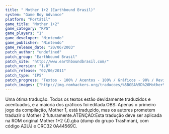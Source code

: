 ```yaml
---
title: " Mother 1+2 (Earthbound Brasil)"
system: "Game Boy Advance"
platform: "Portátil"
game_title: "Mother 1+2"
game_category: "RPG"
game_players: "1"
game_developer: "Nintendo"
game_publisher: "Nintendo"
game_release_date: "20/06/2003"
patch_author: "undefined"
patch_group: "Earthbound Brasil"
patch_site: "http://www.earthboundbrasil.com/"
patch_version: "1.0"
patch_release: "02/06/2011"
patch_type: "IPS"
patch_progress: "Textos - 100% / Acentos - 100% / Gráficos - 90% / Revisão - 100%"
patch_images: ["http://img.romhackers.org/traducoes/%5BGBA%5D%20Mother%201+2%20-%20Earthbound%20Brasil%20-%201.png","http://img.romhackers.org/traducoes/%5BGBA%5D%20Mother%201+2%20-%20Earthbound%20Brasil%20-%202.png","http://img.romhackers.org/traducoes/%5BGBA%5D%20Mother%201+2%20-%20Earthbound%20Brasil%20-%203.png"]
---
```

Uma ótima tradução. Todos os textos estão devidamente traduzidos e acentuados, e a maioria dos gráficos foi editada.OBS: Apenas o primeiro jogo da compilação, Mother 1, está traduzido, mas os autores prometem traduzir o Mother 2 futuramente.ATENÇÃO:Esta tradução deve ser aplicada na ROM original Mother 1+2 (J).gba (dump do grupo Trashman), com código A2UJ e CRC32 0A44569C.